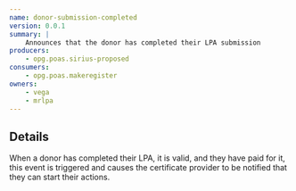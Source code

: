 ```yaml
---
name: donor-submission-completed
version: 0.0.1
summary: |
    Announces that the donor has completed their LPA submission
producers:
    - opg.poas.sirius-proposed
consumers:
    - opg.poas.makeregister
owners:
    - vega
    - mrlpa
---
```


## Details

When a donor has completed their LPA, it is valid, and they have paid for it, this event is triggered and causes the certificate provider to be notified that they can start their actions.

<NodeGraph title="Consumer / Producer Diagram" />

<EventExamples />

<Schema />
